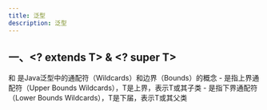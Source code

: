 ```yaml
---
title: 泛型
description: 泛型
---
```


## 一、<? extends T> & <? super T>

<? extends T> 和 <? super T> 是Java泛型中的通配符（Wildcards）和边界（Bounds）的概念

- <? extends T> 是指上界通配符（Upper Bounds Wildcards），T是上界，<? extends T>表示T或其子类
- <? super T> 是指下界通配符（Lower Bounds Wildcards），T是下届，<? super T>表示T或其父类
